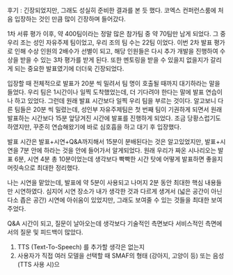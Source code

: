 후기 : 긴장되었지만, 그래도 성실히 준비한 결과를 본 듯 했다. 
코엑스 컨퍼런스룸에 처음 입장하는 것인 만큼 많이 긴장하며 들어갔다.

1차 서류 평가 이후, 약 400팀이라는 정말 많은 참가팀 중 약 70팀만 남게 되었다. 그 중 우리 조는 성인 자유주제 팀이었고, 우리 조의 팀 수는 22팀 이었다. 
이번 2차 발표 평가로 인해 수상 인원의 2배수가 선별이 되고, 해당 인원들은 다시 추가 개발을 진행하여 수상을 받을 수 있는 3차 평가를 받게 된다. 또한 멘토링을 받을 수 있을지 없을지가 갈리게 되는 중요한 발표였기에 더더욱 긴장되었다.

입장할 때 전체적으로 발표가 20분 씩 밀려서 팀 명이 호출될 때까지 대기하라는 말을 들었다. 우리 팀은 1시간이나 일찍 도착했었는데, 더 기다려야 한다는 말에 발표 연습이나 하고 있었다. 그런데 원래 발표 시간보다 일찍 우리 팀을 부르는 것이다. 알고보니 다른 팀들은 20분 씩 밀렸는데, 성인부 자유주제팀은 첫 번째 팀이 기권하게 되면서 원래 발표하는 시간보다 15분 앞당겨진 시간에 발표를 진행하게 되었다. 조금 당황스럽기도 하였지만, 꾸준히 연습해왔기에 바로 심호흡을 하고 대기 후 입장했다.

발표 시간은 발표+시연+Q&A까지해서 15분이 분배된다는 것은 알고있었지만, 발표+시연을 7분 안에 하라는 것을 안에 들어가서 알게되었다. 원래 우리가 짜온 시나리오는 발표 6분, 시연 4분 총 10분이었는데 생각보다 빡빡한 시간 탓에 어떻게 발표하면 좋을지 머릿속으로 최대한 정리했다.

나는 시연을 맡았는데, 발표에 약 5분이 사용되고 나머지 2분 동안 최대한 핵심 내용들만 시연하였다. 심지어 시연 장소가 내가 생각한 것과 다르게 생겨서 (넓은 공간이 아닌 다소 좁은 공간) 시연에 아쉬움이 있었지만, 그래도 보여줄 수 있는 것들을 최대한 보여주었다.

Q&A 시간이 되고, 질문이 날아오는데 생각보다 기술적인 측면보다 서비스적인 측면에서의 질문 및 피드백이 많았다.
1) TTS (Text-To-Speech) 를 추가할 생각은 없는지
2) 사용자가 직접 여러 모델을 선택할 때 SMAF의 형태 (강아지, 고양이 등) 또는 음성 (TTS 사용 시)으